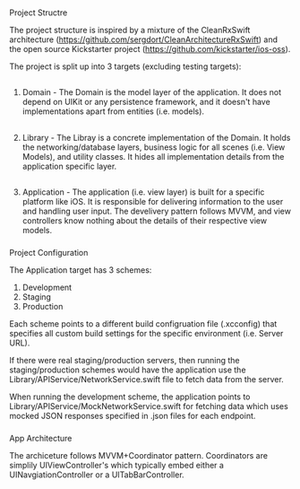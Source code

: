 ### 
Project Structre 

The project structure is inspired by a mixture of the CleanRxSwift architecture (https://github.com/sergdort/CleanArchitectureRxSwift) and the open source Kickstarter project (https://github.com/kickstarter/ios-oss). 

The project is split up into 3 targets (excluding testing targets): 

##
1. Domain -
The Domain is the model layer of the application. It does not depend on UIKit or any persistence framework, and it doesn't have implementations apart from entities (i.e. models). 

##
2. Library -
The Libray is a concrete implementation of the Domain. It holds the networking/database layers, business logic for all scenes (i.e. View Models), and utility classes. It hides all implementation details from the application specific layer.

##
3. Application - 
The application (i.e. view layer) is built for a specific platform like iOS. It is responsible for delivering information to the user and handling user input. The develivery pattern follows MVVM, and view controllers know nothing about the details of their respective view models. 

### 
Project Configuration 

The Application target has 3 schemes:
1. Development 
2. Staging 
3. Production 

Each scheme points to a different build configruation file (.xcconfig) that specifies all custom build settings for the specific environment (i.e. Server URL). 

If there were real staging/production servers, then running the staging/production schemes would have the application use the Library/APIService/NetworkService.swift file to fetch data from the server. 

When running the development scheme, the application points to Library/APIService/MockNetworkService.swift for fetching data which uses mocked JSON responses specified in .json files for each endpoint. 

### 
App Architecture 

The archiceture follows MVVM+Coordinator pattern. Coordinators are simplily UIViewController's which typically embed either a UINavgiationController or a UITabBarController. 